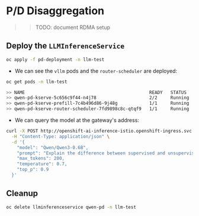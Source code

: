 # P/D Disaggregation

>> TODO: document RDMA setup

## Deploy the `LLMInferenceService`

```bash
oc apply -f pd-deployment -n llm-test
```

- We can see the `vllm` pods and the `router-scheduler` are deployed:

```bash
oc get pods -n llm-test

>> NAME                                               READY   STATUS     RESTARTS   AGE
>> qwen-pd-kserve-5c656c9f44-n4j78                    2/2     Running    0          2m39s
>> qwen-pd-kserve-prefill-7c4b496d86-9j48g            1/1     Running    0          2m39s
>> qwen-pd-kserve-router-scheduler-7fd9898c8c-qtqf9   1/1     Running    0          2m39s
```

- We can query the model at the gateway's address:

```bash
curl -X POST http://openshift-ai-inference-istio.openshift-ingress.svc.cluster.local/llm-test/qwen-pd/v1/completions \
  -H "Content-Type: application/json" \
  -d '{
    "model": "Qwen/Qwen3-0.6B",
    "prompt": "Explain the difference between supervised and unsupervised learning in machine learning. Include examples of algorithms used in each type.",
    "max_tokens": 200,
    "temperature": 0.7,
    "top_p": 0.9
  }'
```

## Cleanup

```bash
oc delete llminferenceservice qwen-pd -n llm-test
```
